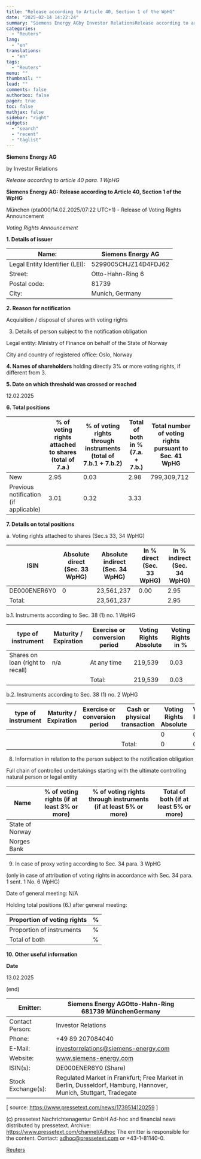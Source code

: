 ```yaml
---
title: "Release according to Article 40, Section 1 of the WpHG"
date: "2025-02-14 14:22:24"
summary: "Siemens Energy AGby Investor RelationsRelease according to article 40 para. 1 WpHGSiemens Energy AG: Release according to Article 40, Section 1 of the WpHGMünchen (pta000/14.02.2025/07:22 UTC+1) - Release of Voting Rights AnnouncementVoting Rights Announcement1. Details of issuerName:Siemens Energy AGLegal Entity Identifier (LEI):5299005CHJZ14D4FDJ62Street:Otto-Hahn-Ring 6Postal code:81739City:Munich, Germany2. Reason for notificationAcquisition / disposal..."
categories:
  - "Reuters"
lang:
  - "en"
translations:
  - "en"
tags:
  - "Reuters"
menu: ""
thumbnail: ""
lead: ""
comments: false
authorbox: false
pager: true
toc: false
mathjax: false
sidebar: "right"
widgets:
  - "search"
  - "recent"
  - "taglist"
---
```


**Siemens Energy AG**

by Investor Relations

*Release according to article 40 para. 1 WpHG*

**Siemens Energy AG: Release according to Article 40, Section 1 of the WpHG**

München (pta000/14.02.2025/07:22 UTC+1) - Release of Voting Rights Announcement

*Voting Rights Announcement*

**1. Details of issuer**

| Name: | Siemens Energy AG |
| --- | --- |
| Legal Entity Identifier (LEI): | 5299005CHJZ14D4FDJ62 |
| Street: | Otto-Hahn-Ring 6 |
| Postal code: | 81739 |
| City: | Munich, Germany |

**2. Reason for notification**

Acquisition / disposal of shares with voting rights

3. Details of person subject to the notification obligation

Legal entity: Ministry of Finance on behalf of the State of Norway

City and country of registered office: Oslo, Norway

**4. Names of shareholders** holding directly 3% or more voting rights, if different from 3.

**5. Date on which threshold was crossed or reached**

12.02.2025

**6. Total positions**

|  | % of voting rights attached to shares (total of 7.a.) | % of voting rights through instruments (total of 7.b.1 + 7.b.2) | Total of both in % (7.a. + 7.b.) | Total number of voting rights pursuant to Sec. 41 WpHG |
| --- | --- | --- | --- | --- |
| New | 2.95 | 0.03 | 2.98 | 799,309,712 |
| Previous notification (if applicable) | 3.01 | 0.32 | 3.33 |  |

**7. Details on total positions**

a. Voting rights attached to shares (Sec.s 33, 34 WpHG)

| ISIN | Absolute direct (Sec. 33 WpHG) | Absolute indirect (Sec. 34 WpHG) | In % direct (Sec. 33 WpHG) | In % indirect (Sec. 34 WpHG) |
| --- | --- | --- | --- | --- |
| DE000ENER6Y0 | 0 | 23,561,237 | 0.00 | 2.95 |
| Total: |  | 23,561,237 |  | 2.95 |

b.1. Instruments according to Sec. 38 (1) no. 1 WpHG

| type of instrument | Maturity / Expiration | Exercise or conversion period | Voting Rights Absolute | Voting Rights in % |
| --- | --- | --- | --- | --- |
| Shares on loan (right to recall) | n/a | At any time | 219,539 | 0.03 |
|  |  | Total: | 219,539 | 0.03 |

b.2. Instruments according to Sec. 38 (1) no. 2 WpHG

| type of instrument | Maturity / Expiration | Exercise or conversion period | Cash or physical transaction | Voting Rights Absolute | Voting Rights in % |
| --- | --- | --- | --- | --- | --- |
|  |  |  |  | 0 | 0.00 |
|  |  |  | Total: | 0 | 0.00 |

8. Information in relation to the person subject to the notification obligation

Full chain of controlled undertakings starting with the ultimate controlling natural person or legal entity

| Name | % of voting rights (if at least 3% or more) | % of voting rights through instruments (if at least 5% or more) | Total of both (if at least 5% or more) |
| --- | --- | --- | --- |
| State of Norway |  |  |  |
| Norges Bank |  |  |  |

9. In case of proxy voting according to Sec. 34 para. 3 WpHG

(only in case of attribution of voting rights in accordance with Sec. 34 para. 1 sent. 1 No. 6 WpHG)

Date of general meeting: N/A

Holding total positions (6.) after general meeting:

| Proportion of voting rights | % |
| --- | --- |
| Proportion of instruments | % |
| Total of both | % |

**10. Other useful information**

**Date**

13.02.2025

(end)

| Emitter: | Siemens Energy AGOtto-Hahn-Ring 681739 MünchenGermany |  |
| --- | --- | --- |
| Contact Person: | Investor Relations |
| Phone: | +49 89 207084040 |
| E-Mail: | investorrelations@siemens-energy.com |
| Website: | www.siemens-energy.com |  |
| ISIN(s): | DE000ENER6Y0 (Share) |  |
| Stock Exchange(s): | Regulated Market in Frankfurt; Free Market in Berlin, Dusseldorf, Hamburg, Hannover, Munich, Stuttgart, Tradegate |  |

[ source: https://www.pressetext.com/news/1739514120259 ]

(c) pressetext Nachrichtenagentur GmbH Ad-hoc and financial news distributed by pressetext. Archive: https://www.pressetext.com/channel/Adhoc The emitter is responsible for the content. Contact: adhoc@pressetext.com or +43-1-81140-0.

[Reuters](https://www.tradingview.com/news/reuters.com,2025-02-14:newsml_PexyjWhpa:0-release-according-to-article-40-section-1-of-the-wphg/)
